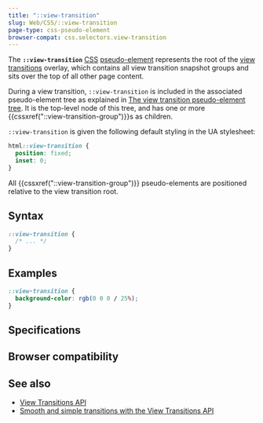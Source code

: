 ```yaml
---
title: "::view-transition"
slug: Web/CSS/::view-transition
page-type: css-pseudo-element
browser-compat: css.selectors.view-transition
---
```




The **`::view-transition`** [CSS](/Web/CSS) [pseudo-element](/Web/CSS/Pseudo-elements) represents the root of the [view transitions](/Web/API/View_Transitions_API) overlay, which contains all view transition snapshot groups and sits over the top of all other page content.

During a view transition, `::view-transition` is included in the associated pseudo-element tree as explained in [The view transition pseudo-element tree](/Web/API/View_Transitions_API/Using#the_view_transition_pseudo-element_tree). It is the top-level node of this tree, and has one or more {{cssxref("::view-transition-group")}}s as children.

`::view-transition` is given the following default styling in the UA stylesheet:

```css
html::view-transition {
  position: fixed;
  inset: 0;
}
```

All {{cssxref("::view-transition-group")}} pseudo-elements are positioned relative to the view transition root.

## Syntax

```css
::view-transition {
  /* ... */
}
```

## Examples

```css
::view-transition {
  background-color: rgb(0 0 0 / 25%);
}
```

## Specifications



## Browser compatibility



## See also

- [View Transitions API](/Web/API/View_Transitions_API)
- [Smooth and simple transitions with the View Transitions API](https://developer.chrome.com/docs/web-platform/view-transitions/)
